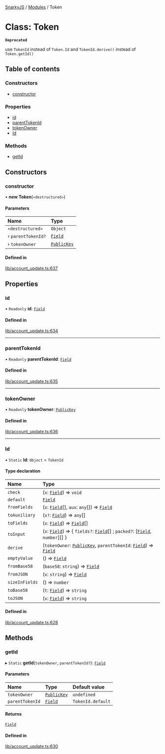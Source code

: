 [SnarkyJS](../README.md) / [Modules](../modules.md) / Token

# Class: Token

**`Deprecated`**

use `TokenId` instead of `Token.Id` and `TokenId.derive()` instead of `Token.getId()`

## Table of contents

### Constructors

- [constructor](Token.md#constructor)

### Properties

- [id](Token.md#id)
- [parentTokenId](Token.md#parenttokenid)
- [tokenOwner](Token.md#tokenowner)
- [Id](Token.md#id-1)

### Methods

- [getId](Token.md#getid)

## Constructors

### constructor

• **new Token**(`«destructured»`)

#### Parameters

| Name | Type |
| :------ | :------ |
| `«destructured»` | `Object` |
| › `parentTokenId?` | [`Field`](Field.md) |
| › `tokenOwner` | [`PublicKey`](Types.PublicKey.md) |

#### Defined in

[lib/account_update.ts:637](https://github.com/o1-labs/snarkyjs/blob/ede537b/src/lib/account_update.ts#L637)

## Properties

### id

• `Readonly` **id**: [`Field`](Field.md)

#### Defined in

[lib/account_update.ts:634](https://github.com/o1-labs/snarkyjs/blob/ede537b/src/lib/account_update.ts#L634)

___

### parentTokenId

• `Readonly` **parentTokenId**: [`Field`](Field.md)

#### Defined in

[lib/account_update.ts:635](https://github.com/o1-labs/snarkyjs/blob/ede537b/src/lib/account_update.ts#L635)

___

### tokenOwner

• `Readonly` **tokenOwner**: [`PublicKey`](Types.PublicKey.md)

#### Defined in

[lib/account_update.ts:636](https://github.com/o1-labs/snarkyjs/blob/ede537b/src/lib/account_update.ts#L636)

___

### Id

▪ `Static` **Id**: `Object` = `TokenId`

#### Type declaration

| Name | Type |
| :------ | :------ |
| `check` | (`x`: [`Field`](Field.md)) => `void` |
| `default` | [`Field`](Field.md) |
| `fromFields` | (`x`: [`Field`](Field.md)[], `aux`: `any`[]) => [`Field`](Field.md) |
| `toAuxiliary` | (`x?`: [`Field`](Field.md)) => `any`[] |
| `toFields` | (`x`: [`Field`](Field.md)) => [`Field`](Field.md)[] |
| `toInput` | (`x`: [`Field`](Field.md)) => { `fields?`: [`Field`](Field.md)[] ; `packed?`: [[`Field`](Field.md), `number`][]  } |
| `derive` | (`tokenOwner`: [`PublicKey`](Types.PublicKey.md), `parentTokenId`: [`Field`](Field.md)) => [`Field`](Field.md) |
| `emptyValue` | () => [`Field`](Field.md) |
| `fromBase58` | (`base58`: `string`) => [`Field`](Field.md) |
| `fromJSON` | (`x`: `string`) => [`Field`](Field.md) |
| `sizeInFields` | () => `number` |
| `toBase58` | (`t`: [`Field`](Field.md)) => `string` |
| `toJSON` | (`x`: [`Field`](Field.md)) => `string` |

#### Defined in

[lib/account_update.ts:628](https://github.com/o1-labs/snarkyjs/blob/ede537b/src/lib/account_update.ts#L628)

## Methods

### getId

▸ `Static` **getId**(`tokenOwner`, `parentTokenId?`): [`Field`](Field.md)

#### Parameters

| Name | Type | Default value |
| :------ | :------ | :------ |
| `tokenOwner` | [`PublicKey`](Types.PublicKey.md) | `undefined` |
| `parentTokenId` | [`Field`](Field.md) | `TokenId.default` |

#### Returns

[`Field`](Field.md)

#### Defined in

[lib/account_update.ts:630](https://github.com/o1-labs/snarkyjs/blob/ede537b/src/lib/account_update.ts#L630)
